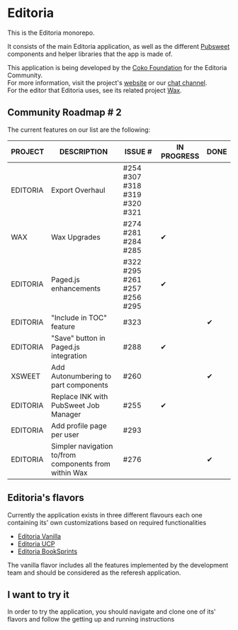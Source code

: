 # Editoria  

This is the Editoria monorepo.  

It consists of the main Editoria application, as well as the different [Pubsweet](https://gitlab.coko.foundation/pubsweet) components and helper libraries that the app is made of.  

This application is being developed by the [Coko Foundation](https://coko.foundation/) for the Editoria Community.  
For more information, visit the project's [website](https://editoria.pub/) or our [chat channel](https://mattermost.coko.foundation/coko/channels/editoria).  
For the editor that Editoria uses, see its related project [Wax](https://gitlab.coko.foundation/wax/wax).  

## Community Roadmap # 2
The current features on our list are the following:

| PROJECT       | DESCRIPTION                                                               | ISSUE # | IN PROGRESS | DONE |
|---------------|---------------------------------------------------------------------------|---------|-------------|------|
| EDITORIA      | Export Overhaul                                                           | #254 #307 #318 #319 #320 #321|             |        |
| WAX           | Wax Upgrades                                                              | #274 #281 #284 #285          |        ✔    |        |
| EDITORIA      | Paged.js enhancements                                                     | #322 #295 #261 #257 #256 #295|   ✔          |        |
| EDITORIA      | "Include in TOC" feature                                                  | #323    |                                  |   ✔     |
| EDITORIA      | "Save" button in Paged.js integration                                     | #288    |                      ✔            |        |
| XSWEET        | Add Autonumbering to part components                                      | #260    |                                  |  ✔      |
| EDITORIA      | Replace INK with PubSweet Job Manager                                     | #255    |✔                                 |        |
| EDITORIA      | Add profile page per user                                                 | #293    |                              |        |
| EDITORIA      | Simpler navigation to/from components from within Wax                     | #276    |                                  |    ✔    |

## Editoria's flavors
Currently the application exists in three different flavours each one containing its' own customizations based on required functionalities  

* [Editoria Vanilla](https://gitlab.coko.foundation/editoria/editoria-vanilla)  
* [Editoria UCP](https://gitlab.coko.foundation/editoria/ucp)  
* [Editoria BookSprints](https://gitlab.coko.foundation/editoria/booksprints)  

The vanilla flavor includes all the features implemented by the development team and should be considered as the referesh application. 

## I want to try it  

In order to try the application, you should navigate and clone one of its' flavors and follow the getting up and running instructions





